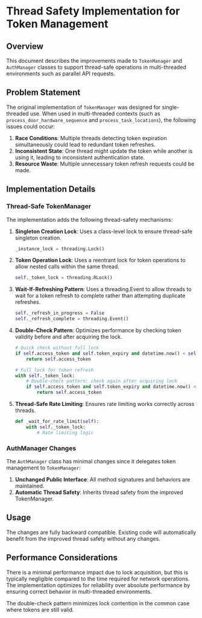 # Thread Safety Implementation for Token Management

## Overview

This document describes the improvements made to `TokenManager` and `AuthManager` classes to support thread-safe operations in multi-threaded environments such as parallel API requests.

## Problem Statement

The original implementation of `TokenManager` was designed for single-threaded use. When used in multi-threaded contexts (such as `process_door_hardware_sequence` and `process_task_locations`), the following issues could occur:

1. **Race Conditions**: Multiple threads detecting token expiration simultaneously could lead to redundant token refreshes.
2. **Inconsistent State**: One thread might update the token while another is using it, leading to inconsistent authentication state.
3. **Resource Waste**: Multiple unnecessary token refresh requests could be made.

## Implementation Details

### Thread-Safe TokenManager

The implementation adds the following thread-safety mechanisms:

1. **Singleton Creation Lock**: Uses a class-level lock to ensure thread-safe singleton creation.
   ```python
   _instance_lock = threading.Lock()
   ```

2. **Token Operation Lock**: Uses a reentrant lock for token operations to allow nested calls within the same thread.
   ```python
   self._token_lock = threading.RLock()
   ```

3. **Wait-If-Refreshing Pattern**: Uses a threading.Event to allow threads to wait for a token refresh to complete rather than attempting duplicate refreshes.
   ```python
   self._refresh_in_progress = False
   self._refresh_complete = threading.Event()
   ```

4. **Double-Check Pattern**: Optimizes performance by checking token validity before and after acquiring the lock.
   ```python
   # Quick check without full lock
   if self.access_token and self.token_expiry and datetime.now() < self.token_expiry:
       return self.access_token

   # Full lock for token refresh
   with self._token_lock:
       # Double-check pattern: check again after acquiring lock
       if self.access_token and self.token_expiry and datetime.now() < self.token_expiry:
           return self.access_token
   ```

5. **Thread-Safe Rate Limiting**: Ensures rate limiting works correctly across threads.
   ```python
   def _wait_for_rate_limit(self):
       with self._token_lock:
           # Rate limiting logic
   ```

### AuthManager Changes

The `AuthManager` class has minimal changes since it delegates token management to `TokenManager`:

1. **Unchanged Public Interface**: All method signatures and behaviors are maintained.
2. **Automatic Thread Safety**: Inherits thread safety from the improved TokenManager.

## Usage

The changes are fully backward compatible. Existing code will automatically benefit from the improved thread safety without any changes.

## Performance Considerations

There is a minimal performance impact due to lock acquisition, but this is typically negligible compared to the time required for network operations. The implementation optimizes for reliability over absolute performance by ensuring correct behavior in multi-threaded environments.

The double-check pattern minimizes lock contention in the common case where tokens are still valid.